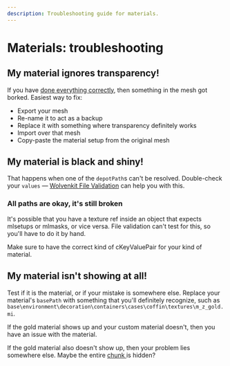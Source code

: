 ```yaml
---
description: Troubleshooting guide for materials.
---
```


# Materials: troubleshooting

## My material ignores transparency!

If you have [done everything correctly](../../modding-guides/textures-and-luts/images-importing-editing-exporting.md), then something in the mesh got borked. Easiest way to fix:&#x20;

* Export your mesh
* Re-name it to act as a backup
* Replace it with something where transparency definitely works
* Import over that mesh
* Copy-paste the material setup from the original mesh

## My material is black and shiny!

That happens when one of the `depotPath`s can't be resolved. Double-check your `values` — [Wolvenkit File Validation](https://app.gitbook.com/s/-MP\_ozZVx2gRZUPXkd4r/wolvenkit-app/file-validation) can help you with this.

### All paths are okay, it's still broken

It's possible that you have a texture ref inside an object that expects mlsetups or mlmasks, or vice versa. File validation can't test for this, so you'll have to do it by hand.&#x20;

Make sure to have the correct kind of cKeyValuePair for your kind of material.

## My material isn't showing at all!

Test if it is the material, or if your mistake is somewhere else. Replace your material's `basePath` with something that you'll definitely recognize, such as `base\environment\decoration\containers\cases\coffin\textures\m_z_gold.mi`.

If the gold material shows up and your custom material doesn't, then you have an issue with the material.

If the gold material also doesn't show up, then your problem lies somewhere else. Maybe the entire [chunk ](../files-and-what-they-do/3d-objects-.mesh-files/submeshes-materials-and-chunks.md#chunkmasks-partially-hiding-meshes)is hidden?

